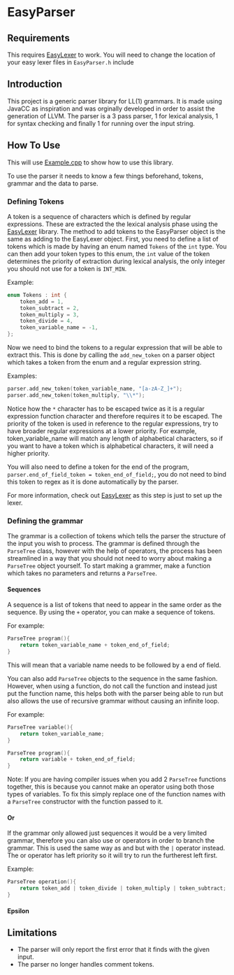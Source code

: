 # EasyParser

## Requirements
This requires [EasyLexer](https://github.com/Thespyinthehole/EasyLexer) to work. You will need to change the location of your easy lexer files in `EasyParser.h` include


## Introduction
This project is a generic parser library for LL(1) grammars. It is made using JavaCC as inspiration and was orginally developed in order to assist the generation of LLVM. The parser is a 3 pass parser, 1 for lexical analysis, 1 for syntax checking and finally 1 for running over the input string.

## How To Use
This will use [Example.cpp](https://github.com/Thespyinthehole/EasyParser/blob/master/Example.cpp) to show how to use this library. 

To use the parser it needs to know a few things beforehand, tokens, grammar and the data to parse.

### Defining Tokens
A token is a sequence of characters which is defined by regular expressions. These are extracted the the lexical analysis phase using the [EasyLexer](https://github.com/Thespyinthehole/EasyLexer) library. The method to add tokens to the EasyParser object is the same as adding to the EasyLexer object. First, you need to define a list of tokens which is made by having an enum named `Tokens` of the `int` type. You can then add your token types to this enum, the `int` value of the token determines the priority of extraction during lexical analysis, the only integer you should not use for a token is `INT_MIN`.

Example:
```c
enum Tokens : int {
    token_add = 1,
    token_subtract = 2,
    token_multiply = 3,
    token_divide = 4,
    token_variable_name = -1,
};
```

Now we need to bind the tokens to a regular expression that will be able to extract this. This is done by calling the `add_new_token` on a parser object which takes a token from the enum and a regular expression string.

Examples:
```c
parser.add_new_token(token_variable_name, "[a-zA-Z_]+");
parser.add_new_token(token_multiply, "\\*");
```

Notice how the `*` character has to be escaped twice as it is a regular expression function character and therefore requires it to be escaped. The priority of the token is used in reference to the regular expressions, try to have broader regular expressions at a lower priority. For example, token_variable_name will match any length of alphabetical characters, so if you want to have a token which is alphabetical characters, it will need a higher priority.
 
You will also need to define a token for the end of the program, `parser.end_of_field_token = token_end_of_field;`, you do not need to bind this token to regex as it is done automatically by the parser.

For more information, check out [EasyLexer](https://github.com/Thespyinthehole/EasyLexer) as this step is just to set up the lexer.

### Defining the grammar
The grammar is a collection of tokens which tells the parser the structure of the input you wish to process. The grammar is defined through the `ParseTree` class, however with the help of operators, the process has been streamlined in a way that you should not need to worry about making a `ParseTree` object yourself. To start making a grammer, make a function which takes no parameters and returns a `ParseTree`.

#### Sequences
A sequence is a list of tokens that need to appear in the same order as the sequence. By using the `+` operator, you can make a sequence of tokens.

For example:
```c
ParseTree program(){
    return token_variable_name + token_end_of_field;
}
```

This will mean that a variable name needs to be followed by a end of field.

You can also add `ParseTree` objects to the sequence in the same fashion. However, when using a function, do not call the function and instead just put the function name, this helps both with the parser being able to run but also allows the use of recursive grammar without causing an infinite loop.

For example:
```c
ParseTree variable(){
    return token_variable_name;
}

ParseTree program(){
    return variable + token_end_of_field;
}
```

Note:
If you are having compiler issues when you add 2 `ParseTree` functions together, this is because you cannot make an operator using both those types of variables. To fix this simply replace one of the function names with a `ParseTree` constructor with the function passed to it.

#### Or
If the grammar only allowed just sequences it would be a very limited grammar, therefore you can also use or operators in order to branch the grammar. This is used the same way as and but with the `|` operator instead. The or operator has left priority so it will try to run the furtherest left first.

Example:

```c
ParseTree operation(){
    return token_add | token_divide | token_multiply | token_subtract;
}
```

#### Epsilon

## Limitations
- The parser will only report the first error that it finds with the given input.  
- The parser no longer handles comment tokens.
